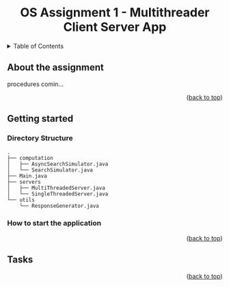 # <div align="center"> OS Assignment 1 - Multithreader Client Server App </div>

<details>
  <summary>Table of Contents</summary>
  <ol>
    <li>
      <a href="#about-the-project">About the project</a>
      <a href="#how-to-start-the-project">Getting started</a>
      <ul>
        <li><a href="#directory-structure">Directory Structure</a></li>
        <li><a href="#how-to-start-the-project">How to start the project</a></li>
      </ul>
    </li>
    <li>
      <a href="#tasks">Tasks</a>
      <ul>
        <li><a href="#task-1">Task 1</a></li>
        <li><a href="#task-2">Task 2</a></li>
        <li><a href="#task-3">Task 3</a></li>
      </ul>
      <a href="#how-to-start-the-projec">Acknowledgements</a>
    </li>
  </ol>
</details>

## About the assignment

procedures comin...

<p align="right">(<a href="#readme-top">back to top</a>)</p>

## Getting started


### Directory Structure

```
.
├── computation
│   ├── AsyncSearchSimulator.java
│   └── SearchSimulator.java
├── Main.java
├── servers
│   ├── MultiThreadedServer.java
│   └── SingleThreadedServer.java
└── utils
    └── ResponseGenerator.java
```

### How to start the application


<p align="right">(<a href="#readme-top">back to top</a>)</p>

## Tasks

<p align="right">(<a href="#readme-top">back to top</a>)</p>
